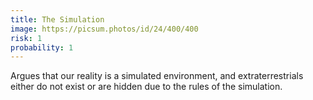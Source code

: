 ```yaml
---
title: The Simulation
image: https://picsum.photos/id/24/400/400
risk: 1
probability: 1
---
```


Argues that our reality is a simulated environment, and extraterrestrials either do not exist or are hidden due to the rules of the simulation.
